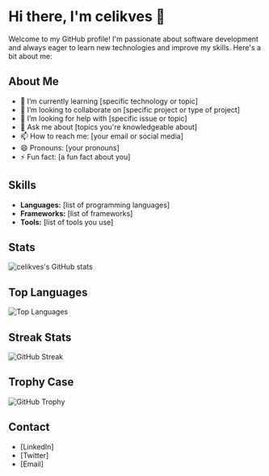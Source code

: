 # Hi there, I'm celikves 👋

Welcome to my GitHub profile! I'm passionate about software development and always eager to learn new technologies and improve my skills. Here's a bit about me:

## About Me
- 🌱 I’m currently learning [specific technology or topic]
- 👯 I’m looking to collaborate on [specific project or type of project]
- 🤔 I’m looking for help with [specific issue or topic]
- 💬 Ask me about [topics you're knowledgeable about]
- 📫 How to reach me: [your email or social media]
- 😄 Pronouns: [your pronouns]
- ⚡ Fun fact: [a fun fact about you]

## Skills
- **Languages:** [list of programming languages]
- **Frameworks:** [list of frameworks]
- **Tools:** [list of tools you use]

## Stats
![celikves's GitHub stats](https://github-readme-stats.vercel.app/api?username=celikves&show_icons=true&theme=radical)

## Top Languages
![Top Languages](https://github-readme-stats.vercel.app/api/top-langs/?username=celikves&layout=compact&theme=radical)

## Streak Stats
![GitHub Streak](https://github-readme-streak-stats.herokuapp.com/?user=celikves&theme=radical)

## Trophy Case
![GitHub Trophy](https://github-profile-trophy.vercel.app/?username=celikves&theme=radical)

## Contact
- [LinkedIn]
- [Twitter]
- [Email]
